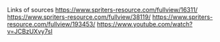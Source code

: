 Links of sources
https://www.spriters-resource.com/fullview/16311/
https://www.spriters-resource.com/fullview/38119/
https://www.spriters-resource.com/fullview/193453/
https://www.youtube.com/watch?v=JCBzUXvy7sI
